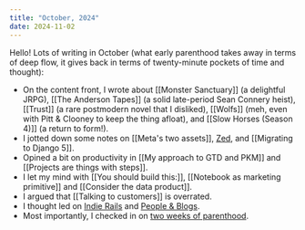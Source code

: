 ```yaml
---
title: "October, 2024"
date: 2024-11-02
---
```


Hello! Lots of writing in October (what early parenthood takes away in terms of deep flow, it gives back in terms of twenty-minute pockets of time and thought):

- On the content front, I wrote about [[Monster Sanctuary]] (a delightful JRPG), [[The Anderson Tapes]] (a solid late-period Sean Connery heist), [[Trust]] (a rare postmodern novel that I disliked), [[Wolfs]] (meh, even with Pitt & Clooney to keep the thing afloat), and [[Slow Horses (Season 4)]] (a return to form!).
- I jotted down some notes on [[Meta's two assets]], [Zed](https://jmduke.com/posts/post/zed-2/), and [[Migrating to Django 5]].
- Opined a bit on productivity in [[My approach to GTD and PKM]] and [[Projects are things with steps]].
- I let my mind with [[You should build this:]], [[Notebook as marketing primitive]] and [[Consider the data product]].
- I argued that [[Talking to customers]] is overrated.
- I thought led on [Indie Rails](https://jmduke.com/posts/post/indie-rails/) and [People & Blogs](https://jmduke.com/posts/post/people-and-blogs/).
- Most importantly, I checked in on [two weeks of parenthood](https://jmduke.com/posts/post/two-weeks-of-parenthood/).
